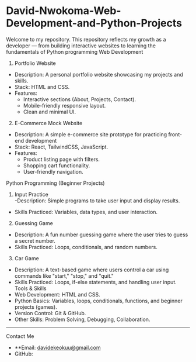 # David-Nwokoma-Web-Development-and-Python-Projects
Welcome to my repository. This repository reflects my growth as a developer — from building interactive websites to learning the fundamentals of Python programming
Web Development  

1. Portfolio Website  
- Description: A personal portfolio website showcasing my projects and skills.  
- Stack: HTML and CSS.  
- Features: 
  - Interactive sections (About, Projects, Contact).  
  - Mobile-friendly responsive layout.  
  - Clean and minimal UI.    

2. E-Commerce Mock Website  
- Description: A simple e-commerce site prototype for practicing front-end development  
- Stack: React, TailwindCSS, JavaScript.  
- Features:  
  - Product listing page with filters.  
  - Shopping cart functionality.  
  - User-friendly navigation.  

Python Programming (Beginner Projects)  
1. Input Practice  
-Description: Simple programs to take user input and display results.  
- Skills Practiced: Variables, data types, and user interaction.  


2. Guessing Game  
- Description: A fun number guessing game where the user tries to guess a secret number.  
- Skills Practiced: Loops, conditionals, and random numbers.  

3. Car Game 
-  Description: A text-based game where users control a car using commands like "start," "stop," and "quit."  
- Skills Practiced: Loops, if-else statements, and handling user input.  
Tools & Skills  
- Web Development: HTML and CSS.  
- Python Basics: Variables, loops, conditionals, functions, and beginner projects (games).  
- Version Control: Git & GitHub.  
-  Other Skills: Problem Solving, Debugging, Collaboration.  

---

Contact Me 
- **Email: davidekeokuu@gmail.com
- GitHub:
